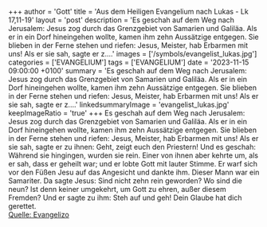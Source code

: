 +++
author = 'Gott'
title = 'Aus dem Heiligen Evangelium nach Lukas - Lk 17,11-19'
layout = 'post'
description = 'Es geschah auf dem Weg nach Jerusalem: Jesus zog durch das Grenzgebiet von Samarien und Galiläa. Als er in ein Dorf hineingehen wollte, kamen ihm zehn Aussätzige entgegen. Sie blieben in der Ferne stehen und riefen: Jesus, Meister, hab Erbarmen mit uns! Als er sie sah, sagte er z....'
images = ['/symbols/evangelist_lukas.jpg']
categories = ['EVANGELIUM']
tags = ['EVANGELIUM']
date = '2023-11-15 09:00:00 +0100'
summary = 'Es geschah auf dem Weg nach Jerusalem: Jesus zog durch das Grenzgebiet von Samarien und Galiläa. Als er in ein Dorf hineingehen wollte, kamen ihm zehn Aussätzige entgegen. Sie blieben in der Ferne stehen und riefen: Jesus, Meister, hab Erbarmen mit uns! Als er sie sah, sagte er z....'
linkedsummaryImage = 'evangelist_lukas.jpg'
keepImageRatio = 'true'
+++
Es geschah auf dem Weg nach Jerusalem: Jesus zog durch das Grenzgebiet von Samarien und Galiläa.
Als er in ein Dorf hineingehen wollte, kamen ihm zehn Aussätzige entgegen. Sie blieben in der Ferne stehen
und riefen: Jesus, Meister, hab Erbarmen mit uns!
Als er sie sah, sagte er zu ihnen: Geht, zeigt euch den Priestern! Und es geschah: Während sie hingingen, wurden sie rein.<!--more-->
Einer von ihnen aber kehrte um, als er sah, dass er geheilt war; und er lobte Gott mit lauter Stimme.
Er warf sich vor den Füßen Jesu auf das Angesicht und dankte ihm. Dieser Mann war ein Samariter.
Da sagte Jesus: Sind nicht zehn rein geworden? Wo sind die neun?
Ist denn keiner umgekehrt, um Gott zu ehren, außer diesem Fremden?
Und er sagte zu ihm: Steh auf und geh! Dein Glaube hat dich gerettet.<br> [Quelle: Evangelizo](https://evangeliumtagfuertag.org/DE/gospel)